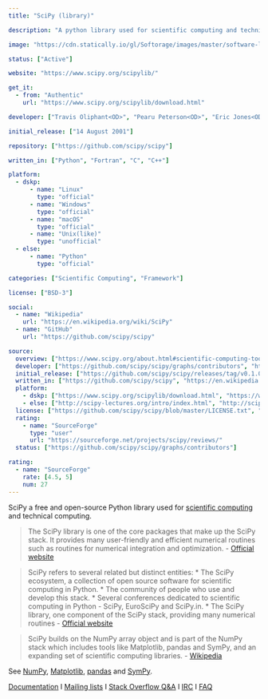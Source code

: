 ```yaml
---
title: "SciPy (library)"

description: "A python library used for scientific computing and technical computing"

image: "https://cdn.statically.io/gl/Softorage/images/master/software-logo/scipy-library.png"

status: ["Active"]

website: "https://www.scipy.org/scipylib/"

get_it:
  - from: "Authentic"
    url: "https://www.scipy.org/scipylib/download.html"

developer: ["Travis Oliphant<OD>", "Pearu Peterson<OD>", "Eric Jones<OD>", "community"]

initial_release: ["14 August 2001"]

repository: ["https://github.com/scipy/scipy"]

written_in: ["Python", "Fortran", "C", "C++"]

platform:
  - dskp:
      - name: "Linux"
        type: "official"
      - name: "Windows"
        type: "official"
      - name: "macOS"
        type: "official"
      - name: "Unix(like)"
        type: "unofficial"
  - else:
      - name: "Python"
        type: "official"

categories: ["Scientific Computing", "Framework"]

license: ["BSD-3"]

social:
  - name: "Wikipedia"
    url: "https://en.wikipedia.org/wiki/SciPy"
  - name: "GitHub"
    url: "https://github.com/scipy/scipy"

source:
  overview: ["https://www.scipy.org/about.html#scientific-computing-tools-for-python", "https://www.scipy.org/scipylib", "https://en.wikipedia.org/w/index.php?title=SciPy&oldid=877170311"]
  developer: ["https://github.com/scipy/scipy/graphs/contributors", "https://en.wikipedia.org/w/index.php?title=SciPy&oldid=877170311"]
  initial_release: ["https://github.com/scipy/scipy/releases/tag/v0.1.0", "https://docs.scipy.org/doc/scipy/reference/release.1.0.0.html"]
  written_in: ["https://github.com/scipy/scipy", "https://en.wikipedia.org/w/index.php?title=SciPy&oldid=877170311"]
  platform:
    - dskp: ["https://www.scipy.org/scipylib/download.html", "https://www.scipy.org/scipylib/download.html#third-party-vendor-package-managers"]
    - else: ["http://scipy-lectures.org/intro/index.html", "http://scipy-lectures.org/"]
  license: ["https://github.com/scipy/scipy/blob/master/LICENSE.txt", "https://www.scipy.org/scipylib/license.html"]
  rating:
    - name: "SourceForge"
      type: "user"
      url: "https://sourceforge.net/projects/scipy/reviews/"
  status: ["https://github.com/scipy/scipy/graphs/contributors"]

rating:
  - name: "SourceForge"
    rate: [4.5, 5]
    num: 27
---
```

  SciPy a free and open-source Python library used for [scientific computing](/categories/scientific-computing) and technical computing.
  
  > The SciPy library is one of the core packages that make up the SciPy stack. It provides many user-friendly and efficient numerical routines such as routines for numerical integration and optimization. \- [Official website](https://www.scipy.org/scipylib/)
  
  > SciPy refers to several related but distinct entities:
     * The SciPy ecosystem, a collection of open source software for scientific computing in Python.
     * The community of people who use and develop this stack.
     * Several conferences dedicated to scientific computing in Python - SciPy, EuroSciPy and SciPy.in.
     * The SciPy library, one component of the SciPy stack, providing many numerical routines
  > \- [Official website](https://www.scipy.org/about.html)
  
  > SciPy builds on the NumPy array object and is part of the NumPy stack which includes tools like Matplotlib, pandas and SymPy, and an expanding set of scientific computing libraries. \- [Wikipedia](https://en.wikipedia.org/w/index.php?title=SciPy&oldid=877170311)
  
  See [NumPy](/software/numpy/), [Matplotlib](/software/matplotlib/), [pandas](/software/pandas/) and [SymPy](/software/sympy/).
  
  [Documentation](https://docs.scipy.org/doc/) I [Mailing lists](https://www.scipy.org/scipylib/mailing-lists.html#mailing-lists) I [Stack Overflow Q&A](https://stackoverflow.com/questions/tagged/scipy) I [IRC](https://webchat.freenode.net/?channels=scipy) I [FAQ](https://www.scipy.org/scipylib/faq.html)

